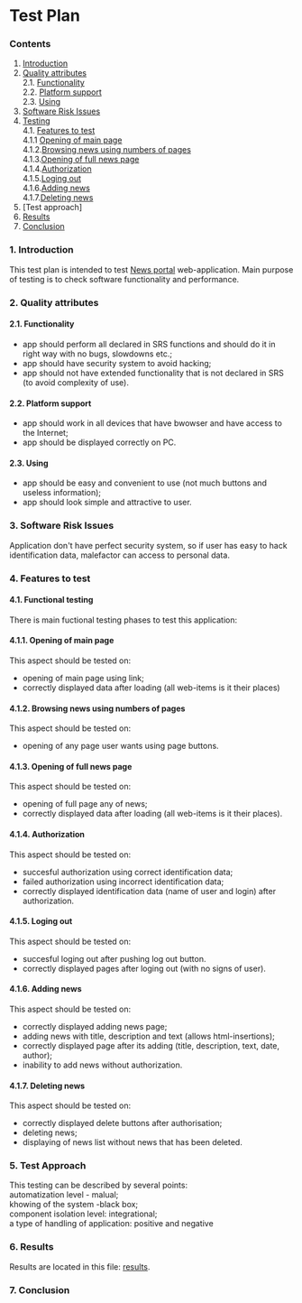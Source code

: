 # Test Plan
### Contents
1. [Introduction](#1)<br>
2. [Quality attributes](#2)<br>
  2.1. [Functionality](#2.1)<br>
  2.2. [Platform support](#2.2)<br>
  2.3. [Using](#2.3)<br>
3. [Software Risk Issues](#3)<br>
4. [Testing](#4)<br>
4.1. [Features to test](#4.1)<br>
  4.1.1 [Opening of main page](#4.1.1)<br>
  4.1.2.[Browsing news using numbers of pages](#4.1.2)<br>
  4.1.3.[Opening of full news page](#4.1.3)<br>
  4.1.4.[Authorization](#4.1.4)<br>
  4.1.5.[Loging out](#4.1.5)<br>
  4.1.6.[Adding news](#4.1.6)<br> 
  4.1.7.[Deleting news](#4.1.7)<br>
5. [Test approach]
6. [Results](#6)<br>
7. [Сonclusion](#7)<br>

### 1. Introduction <a name="1"></a>
This test plan is intended to test [News portal](https://github.com/peekhovsky/trtpo-news-portal-2018/tree/master/app/newsportal) web-application. Main purpose of testing is to check software functionality and performance.


### 2. Quality attributes <a name="2"></a>

#### 2.1. Functionality <a name="2.1"></a>
- app should perform all declared in SRS functions and should do it in right way with no bugs, slowdowns etc.;
- app should have security system to avoid hacking;
- app should not have extended functionality that is not declared in SRS (to avoid complexity of use).

#### 2.2. Platform support <a name="2.2"></a>
- app should work in all devices that have bwowser and have access to the Internet;
- app should be displayed correctly on PC.

#### 2.3. Using <a name="2.3"></a>
- app should be easy and convenient to use (not much buttons and useless information);
- app should look simple and attractive to user.

<a name="3"></a>
### 3. Software Risk Issues
Application don't have perfect security system, so if user has easy to hack identification data, malefactor can access to personal data.

<a name="4"></a>
### 4. Features to test
<a name="4.1"></a>
#### 4.1. Functional testing
There is main fuctional testing phases to test this application: 
<a name="4.1.1"></a>
#### 4.1.1. Opening of main page
This aspect should be tested on:
- opening of main page using link;
- correctly displayed data after loading (all web-items is it their places)
<a name="4.1.2"></a>
#### 4.1.2. Browsing news using numbers of pages
This aspect should be tested on:
- opening of any page user wants using page buttons.
<a name="4.1.3"></a>
#### 4.1.3. Opening of full news page
This aspect should be tested on:
- opening of full page any of news;
- correctly displayed data after loading (all web-items is it their places).
<a name="4.1.4"></a>
#### 4.1.4. Authorization
This aspect should be tested on:
- succesful authorization using correct identification data;
- failed authorization using incorrect identification data;
- correctly displayed identification data (name of user and login) after authorization.
<a name="4.1.5"></a>
#### 4.1.5. Loging out
This aspect should be tested on:
- succesful loging out after pushing log out button.
- correctly displayed pages after loging out (with no signs of user).
<a name="4.1.6"></a>
#### 4.1.6. Adding news
This aspect should be tested on:
- correctly displayed adding news page;
- adding news with title, description and text (allows html-insertions);
- correctly displayed page after its adding (title, description, text, date, author); 
- inability to add news without authorization.
<a name="4.1.7"></a>
#### 4.1.7. Deleting news
This aspect should be tested on:
- correctly displayed delete buttons after authorisation;
- deleting news;
- displaying of news list without news that has been deleted.
<a name="5"></a>
### 5. Test Approach 
This testing can be described by several points:<br/>
automatization level - malual;<br/>
khowing of the system -black box;<br/>
component isolation level: integrational;<br/>
a type of handling of application: positive and negative
<a name="6"></a>
### 6. Results
Results are located in this file: [results](https://github.com/peekhovsky/trtpo-news-portal-2018/blob/master/docs/Testing/TestResults.md).
<a name="7"></a>
### 7. Conclusion
